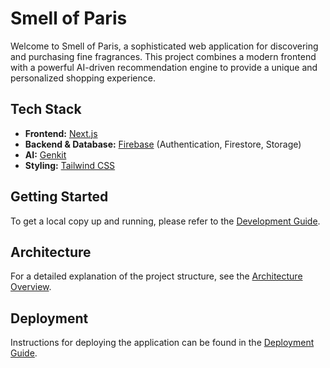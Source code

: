 # Smell of Paris

Welcome to Smell of Paris, a sophisticated web application for discovering and purchasing fine fragrances. This project combines a modern frontend with a powerful AI-driven recommendation engine to provide a unique and personalized shopping experience.

## Tech Stack

*   **Frontend:** [Next.js](https://nextjs.org/)
*   **Backend & Database:** [Firebase](https://firebase.google.com/) (Authentication, Firestore, Storage)
*   **AI:** [Genkit](https://firebase.google.com/docs/genkit)
*   **Styling:** [Tailwind CSS](https://tailwindcss.com/)

## Getting Started

To get a local copy up and running, please refer to the [Development Guide](./docs/DEVELOPMENT.md).

## Architecture

For a detailed explanation of the project structure, see the [Architecture Overview](./docs/ARCHITECTURE.md).

## Deployment

Instructions for deploying the application can be found in the [Deployment Guide](./docs/DEPLOYMENT.md).
